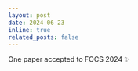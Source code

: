 ```yaml
---
layout: post
date: 2024-06-23
inline: true
related_posts: false
---
```


One paper accepted to FOCS 2024 :sparkles:
